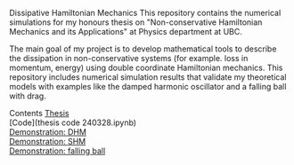 Dissipative Hamiltonian Mechanics
This repository contains the numerical simulations for my honours thesis on "Non-conservative Hamiltonian Mechanics and its Applications" at Physics department at UBC. 

The main goal of my project is to develop mathematical tools to describe the dissipation in non-conservative systems (for example. loss in momentum, energy) using double coordinate Hamiltonian mechanics. This repository includes numerical simulation results that validate my theoretical models with examples like the damped harmonic oscillator and a falling ball with drag.

Contents
[Thesis](PHYS449_Thesis_sub.pdf)  
[Code](thesis code 240328.ipynb)  
[Demonstration: DHM](DHM_0328_points.gif)  
[Demonstration: SHM](SHM_0328_points.gif)  
[Demonstration: falling ball](fallingballwithdrag0417.gif)
